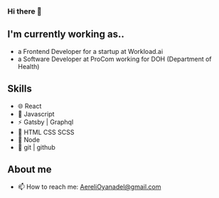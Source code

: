 ### Hi there 👋  

## I'm currently working as..
- a Frontend Developer for a startup at Workload.ai
- a Software Developer at ProCom working for DOH (Department of Health)

## Skills
-  🌐 React
- :wolf: Javascript
- :zap: Gatsby | Graphql 
- :art: HTML CSS SCSS
- :space_invader: Node
- :gem: git | github

## About me
- 📫 How to reach me: AereliOyanadel@gmail.com
